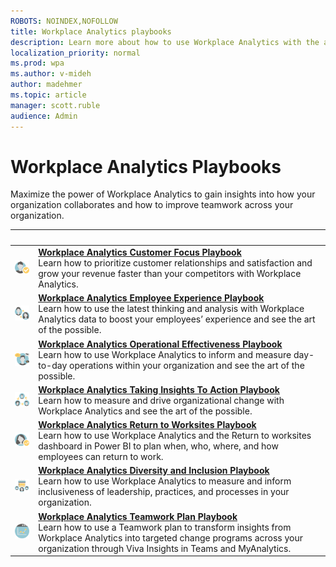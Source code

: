 ```yaml
---
ROBOTS: NOINDEX,NOFOLLOW
title: Workplace Analytics playbooks
description: Learn more about how to use Workplace Analytics with the available playbooks
localization_priority: normal 
ms.prod: wpa
ms.author: v-mideh
author: madehmer
ms.topic: article
manager: scott.ruble
audience: Admin
---
```

# Workplace Analytics Playbooks

Maximize the power of Workplace Analytics to gain insights into how your organization collaborates and how to improve teamwork across your organization.

|&nbsp; |&nbsp; |
|------|-------|
|![Customer focus icon](../images/wpa/playbooks/customer-satisfaction-32x32.svg) |[**Workplace Analytics Customer Focus Playbook**](https://download.microsoft.com/download/7/e/b/7eb4dff1-a139-4174-a54d-6616929f16f7/Customer-focus-playbook.pdf) <br>Learn how to prioritize customer relationships and satisfaction and grow your revenue faster than your competitors with Workplace Analytics.|
|![Employee experience icon](../images/wpa/playbooks/employee-engagement-32x32.svg) |[**Workplace Analytics Employee Experience Playbook**](https://download.microsoft.com/download/f/5/3/f53a93f2-bfba-4ed1-bd89-0dd957ba679e/Employee-experience-playbook.pdf) <br>Learn how to use the latest thinking and analysis with Workplace Analytics data to boost your employees’ experience and see the art of the possible. |
|![Operational effectiveness icon](../images/wpa/playbooks/operational-efficiency-32x32.svg) |[**Workplace Analytics Operational Effectiveness Playbook**](https://download.microsoft.com/download/e/1/1/e11db67c-f168-4cc2-81b1-054d16779dbc/Operational-effectiveness-playbook.pdf) <br>Learn how to use Workplace Analytics to inform and measure day-to-day operations within your organization and see the art of the possible.|
|![Foster innovation icon](../images/wpa/playbooks/foster-innovation-32x32.svg) |[**Workplace Analytics Taking Insights To Action Playbook**](https://download.microsoft.com/download/e/0/5/e0522dcd-aec0-402e-a515-6b300b186a0d/Taking-insights-to-action-playbook.pdf) <br>Learn how to measure and drive organizational change with Workplace Analytics and see the art of the possible. |
|![Return to work icon](../images/wpa/playbooks/manager-effectiveness-32x32.svg) |[**Workplace Analytics Return to Worksites Playbook**](https://download.microsoft.com/download/3/7/8/378b6b0d-c3de-401a-8ccf-a58e9d9c127f/Return-to-worksites-playbook.pdf)<br>Learn how to use Workplace Analytics and the Return to worksites dashboard in Power BI to plan when, who, where, and how employees can return to work. |
|![Diversity and Inclusion icon](../images/wpa/playbooks/improve-agility-32x32.svg) |[**Workplace Analytics Diversity and Inclusion Playbook**](https://download.microsoft.com/download/9/6/4/9641d3f0-3b1f-41f7-9192-1bbe2da18c58/Diversity-and-inclusion-playbook.pdf)<br>Learn how to use Workplace Analytics to measure and inform inclusiveness of leadership, practices, and processes in your organization. |
|![Microsoft Teams insights icon](../images/wpa/playbooks/change-management-32x32.svg) |[**Workplace Analytics Teamwork Plan Playbook**](https://download.microsoft.com/download/4/7/6/476e0a52-07c3-43db-964f-0cfdf8557ada/Teamwork-plan-playbook.pdf) <br>Learn how to use a Teamwork plan to transform insights from Workplace Analytics into targeted change programs across your organization through Viva Insights in Teams and MyAnalytics. |
